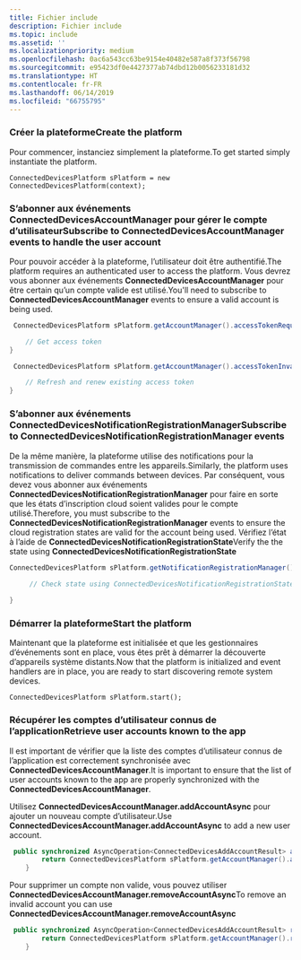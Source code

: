 ```yaml
---
title: Fichier include
description: Fichier include
ms.topic: include
ms.assetid: ''
ms.localizationpriority: medium
ms.openlocfilehash: 0ac6a543cc63be9154e40482e587a8f373f56798
ms.sourcegitcommit: e95423df0e4427377ab74dbd12b0056233181d32
ms.translationtype: HT
ms.contentlocale: fr-FR
ms.lasthandoff: 06/14/2019
ms.locfileid: "66755795"
---
```

### <a name="create-the-platform"></a><span data-ttu-id="c91b1-103">Créer la plateforme</span><span class="sxs-lookup"><span data-stu-id="c91b1-103">Create the platform</span></span>


<span data-ttu-id="c91b1-104">Pour commencer, instanciez simplement la plateforme.</span><span class="sxs-lookup"><span data-stu-id="c91b1-104">To get started simply instantiate the platform.</span></span>

`ConnectedDevicesPlatform sPlatform = new ConnectedDevicesPlatform(context);`

### <a name="subscribe-to-connecteddevicesaccountmanager-events-to-handle-the-user-account"></a><span data-ttu-id="c91b1-105">S’abonner aux événements ConnectedDevicesAccountManager pour gérer le compte d’utilisateur</span><span class="sxs-lookup"><span data-stu-id="c91b1-105">Subscribe to ConnectedDevicesAccountManager events to handle the user account</span></span> 

<span data-ttu-id="c91b1-106">Pour pouvoir accéder à la plateforme, l’utilisateur doit être authentifié.</span><span class="sxs-lookup"><span data-stu-id="c91b1-106">The platform requires an authenticated user to access the platform.</span></span>  <span data-ttu-id="c91b1-107">Vous devrez vous abonner aux événements **ConnectedDevicesAccountManager** pour être certain qu’un compte valide est utilisé.</span><span class="sxs-lookup"><span data-stu-id="c91b1-107">You'll need to subscribe to **ConnectedDevicesAccountManager** events to ensure a valid account is being used.</span></span> 

```Java
 ConnectedDevicesPlatform sPlatform.getAccountManager().accessTokenRequested().subscribe((accountManager, args) -> {

    // Get access token
}
```

```Java
 ConnectedDevicesPlatform sPlatform.getAccountManager().accessTokenInvalidated().subscribe((accountManager, args) -> {

    // Refresh and renew existing access token
}
```


### <a name="subscribe-to-connecteddevicesnotificationregistrationmanager-events"></a><span data-ttu-id="c91b1-108">S’abonner aux événements ConnectedDevicesNotificationRegistrationManager</span><span class="sxs-lookup"><span data-stu-id="c91b1-108">Subscribe to ConnectedDevicesNotificationRegistrationManager events</span></span>

<span data-ttu-id="c91b1-109">De la même manière, la plateforme utilise des notifications pour la transmission de commandes entre les appareils.</span><span class="sxs-lookup"><span data-stu-id="c91b1-109">Similarly, the platform uses notifications to deliver commands between devices.</span></span>  <span data-ttu-id="c91b1-110">Par conséquent, vous devez vous abonner aux événements **ConnectedDevicesNotificationRegistrationManager** pour faire en sorte que les états d’inscription cloud soient valides pour le compte utilisé.</span><span class="sxs-lookup"><span data-stu-id="c91b1-110">Therefore, you must subscribe to the **ConnectedDevicesNotificationRegistrationManager** events to ensure the cloud registration states are valid for the account being used.</span></span>  <span data-ttu-id="c91b1-111">Vérifiez l’état à l’aide de **ConnectedDevicesNotificationRegistrationState**</span><span class="sxs-lookup"><span data-stu-id="c91b1-111">Verify the the state using **ConnectedDevicesNotificationRegistrationState**</span></span>

```Java
ConnectedDevicesPlatform sPlatform.getNotificationRegistrationManager().notificationRegistrationStateChanged().subscribe((notificationRegistrationManager, args) -> {
    
     // Check state using ConnectedDevicesNotificationRegistrationState enum

}
```
### <a name="start-the-platform"></a><span data-ttu-id="c91b1-112">Démarrer la plateforme</span><span class="sxs-lookup"><span data-stu-id="c91b1-112">Start the platform</span></span>
<span data-ttu-id="c91b1-113">Maintenant que la plateforme est initialisée et que les gestionnaires d’événements sont en place, vous êtes prêt à démarrer la découverte d’appareils système distants.</span><span class="sxs-lookup"><span data-stu-id="c91b1-113">Now that the platform is initialized and event handlers are in place, you are ready to start discovering remote system devices.</span></span>  

`ConnectedDevicesPlatform sPlatform.start();`

### <a name="retrieve-user-accounts-known-to-the-app"></a><span data-ttu-id="c91b1-114">Récupérer les comptes d’utilisateur connus de l’application</span><span class="sxs-lookup"><span data-stu-id="c91b1-114">Retrieve user accounts known to the app</span></span>

<span data-ttu-id="c91b1-115">Il est important de vérifier que la liste des comptes d’utilisateur connus de l’application est correctement synchronisée avec **ConnectedDevicesAccountManager**.</span><span class="sxs-lookup"><span data-stu-id="c91b1-115">It is important to ensure that the list of user accounts known to the app are properly synchronized with the **ConnectedDevicesAccountManager**.</span></span>

<span data-ttu-id="c91b1-116">Utilisez **ConnectedDevicesAccountManager.addAccountAsync** pour ajouter un nouveau compte d’utilisateur.</span><span class="sxs-lookup"><span data-stu-id="c91b1-116">Use **ConnectedDevicesAccountManager.addAccountAsync** to add a new user account.</span></span>

```Java
 public synchronized AsyncOperation<ConnectedDevicesAddAccountResult> addAccountToAccountManagerAsync(ConnectedDevicesAccount account) {
        return ConnectedDevicesPlatform sPlatform.getAccountManager().addAccountAsync(account);
    }
```

<span data-ttu-id="c91b1-117">Pour supprimer un compte non valide, vous pouvez utiliser **ConnectedDevicesAccountManager.removeAccountAsync**</span><span class="sxs-lookup"><span data-stu-id="c91b1-117">To remove an invalid account you can use **ConnectedDevicesAccountManager.removeAccountAsync**</span></span>

```Java
 public synchronized AsyncOperation<ConnectedDevicesAddAccountResult> removeAccountToAccountManagerAsync(ConnectedDevicesAccount account) {
        return ConnectedDevicesPlatform sPlatform.getAccountManager().removeAccountAsync(account);
    }
```
